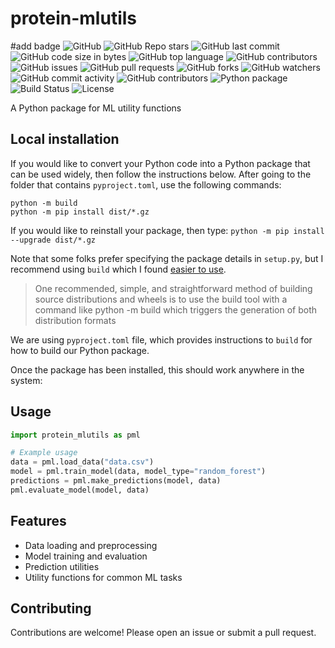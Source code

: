 # protein-mlutils
#add badge
![GitHub](https://img.shields.io/github/license/mohitpandey92/protein-mlutils)
![GitHub Repo stars](https://img.shields.io/github/stars/mohitpandey92/protein-mlutils?style=social)
![GitHub last commit](https://img.shields.io/github/last-commit/mohitpandey92/protein-mlutils)
![GitHub code size in bytes](https://img.shields.io/github/languages/code-size/mohitpandey92/protein-mlutils)
![GitHub top language](https://img.shields.io/github/languages/top/mohitpandey92/protein-mlutils)
![GitHub contributors](https://img.shields.io/github/contributors/mohitpandey92/protein-mlutils)
![GitHub issues](https://img.shields.io/github/issues/mohitpandey92/protein-mlutils)
![GitHub pull requests](https://img.shields.io/github/issues-pr/mohitpandey92/protein-mlutils)
![GitHub forks](https://img.shields.io/github/forks/mohitpandey92/protein-mlutils?style=social)
![GitHub watchers](https://img.shields.io/github/watchers/mohitpandey92/protein-mlutils?style=social)
![GitHub commit activity](https://img.shields.io/github/commit-activity/mohitpandey92/protein-mlutils)
![GitHub contributors](https://img.shields.io/github/contributors/mohitpandey92/protein-mlutils)
![Python package](https://img.shields.io/badge/python-3.12%20-blue.svg)
![Build Status](https://img.shields.io/github/workflow/status/mohitpandey92/protein-mlutils/CI)
![License](https://img.shields.io/badge/license-MIT-green.svg)


A Python package for ML utility functions



## Local installation
If you would like to convert your Python code into a Python package that can be used widely, then follow the instructions below.
After going to the folder that contains `pyproject.toml`, use the following commands:

```
python -m build
python -m pip install dist/*.gz
```

If you would like to reinstall your package, then type:
`python -m pip install --upgrade dist/*.gz`


Note that some folks prefer specifying the package details in `setup.py`, but I recommend using `build` which I found
<a href="https://packaging.python.org/en/latest/discussions/setup-py-deprecated/">easier to use</a>.

<blockquote>
One recommended, simple, and straightforward method of building source distributions and wheels is to use the build tool with a command like python -m build which triggers the generation of both distribution formats
</blockquote>

We are using `pyproject.toml` file, which provides instructions to `build` for how to build our Python package.


Once the package has been installed, this should work anywhere in the system:

## Usage
```python
import protein_mlutils as pml

# Example usage
data = pml.load_data("data.csv")
model = pml.train_model(data, model_type="random_forest")
predictions = pml.make_predictions(model, data)
pml.evaluate_model(model, data)
``` 

## Features
- Data loading and preprocessing
- Model training and evaluation
- Prediction utilities
- Utility functions for common ML tasks 

## Contributing
Contributions are welcome! Please open an issue or submit a pull request.